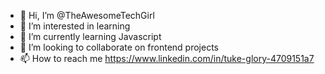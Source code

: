 - 👋 Hi, I’m @TheAwesomeTechGirl
- 👀 I’m interested in learning 
- 🌱 I’m currently learning Javascript
- 💞️ I’m looking to collaborate on frontend projects
- 📫 How to reach me https://www.linkedin.com/in/tuke-glory-4709151a7


